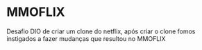 # MMOFLIX 

Desafio DIO de criar um clone do netflix, após criar o clone fomos instigados a fazer mudanças que resultou no MMOFLIX